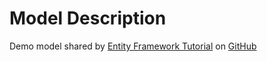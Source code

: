 ﻿# Model Description
Demo model shared by [Entity Framework Tutorial](https://www.entityframeworktutorial.net) on [GitHub](https://github.com/entityframeworktutorial/EF6-Code-First-Demo)